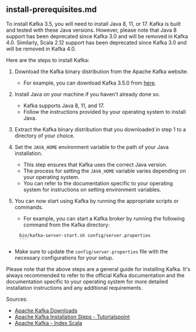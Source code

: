 ## install-prerequisites.md

To install Kafka 3.5, you will need to install Java 8, 11, or 17. Kafka is built and tested with these Java versions. However, please note that Java 8 support has been deprecated since Kafka 3.0 and will be removed in Kafka 4.0. Similarly, Scala 2.12 support has been deprecated since Kafka 3.0 and will be removed in Kafka 4.0.

Here are the steps to install Kafka:

1.  Download the Kafka binary distribution from the Apache Kafka website.
    -   For example, you can download Kafka 3.5.0 from [here](https://kafka.apache.org/downloads).

2.  Install Java on your machine if you haven't already done so.
    -   Kafka supports Java 8, 11, and 17.
    -   Follow the instructions provided by your operating system to install Java.

3.  Extract the Kafka binary distribution that you downloaded in step 1 to a directory of your choice.

4.  Set the `JAVA_HOME` environment variable to the path of your Java installation.
    -   This step ensures that Kafka uses the correct Java version.
    -   The process for setting the `JAVA_HOME` variable varies depending on your operating system.
    -   You can refer to the documentation specific to your operating system for instructions on setting environment variables.

5.  You can now start using Kafka by running the appropriate scripts or commands.
    -   For example, you can start a Kafka broker by running the following command from the Kafka directory:

```
     bin/kafka-server-start.sh config/server.properties
     ```

```

-   Make sure to update the `config/server.properties` file with the necessary configurations for your setup.

Please note that the above steps are a general guide for installing Kafka. It's always recommended to refer to the official Kafka documentation and the documentation specific to your operating system for more detailed installation instructions and any additional requirements.

Sources:

-   [Apache Kafka Downloads](https://kafka.apache.org/downloads)
-   [Apache Kafka Installation Steps - Tutorialspoint](https://www.tutorialspoint.com/apache_kafka/apache_kafka_installation_steps.htm)
-   [Apache Kafka - Index Scala](https://index.scala-lang.org/apache/kafka)